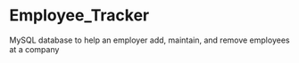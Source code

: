 # Employee_Tracker
MySQL database to help an employer add, maintain, and remove employees at a company
